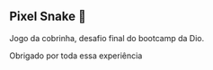 ## Pixel Snake :snake:

Jogo da cobrinha, desafio final do bootcamp da Dio.

Obrigado por toda essa experiência